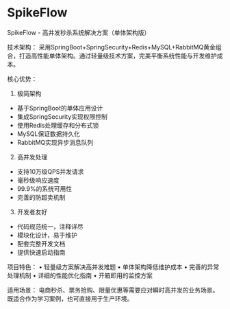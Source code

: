# SpikeFlow

SpikeFlow - 高并发秒杀系统解决方案（单体架构版）

技术架构：
采用SpringBoot+SpringSecurity+Redis+MySQL+RabbitMQ黄金组合，打造高性能单体架构。通过轻量级技术方案，完美平衡系统性能与开发维护成本。

核心优势：

1. 极简架构

- 基于SpringBoot的单体应用设计
- 集成SpringSecurity实现权限控制
- 使用Redis处理缓存和分布式锁
- MySQL保证数据持久化
- RabbitMQ实现异步消息队列

2. 高并发处理

- 支持10万级QPS并发请求
- 毫秒级响应速度
- 99.9%的系统可用性
- 完善的防超卖机制

3. 开发者友好

- 代码规范统一，注释详尽
- 模块化设计，易于维护
- 配套完整开发文档
- 提供快速启动指南

项目特色：
• 轻量级方案解决高并发难题
• 单体架构降低维护成本
• 完善的异常处理机制
• 详细的性能优化指南
• 开箱即用的监控方案

适用场景：
电商秒杀、票务抢购、限量优惠等需要应对瞬时高并发的业务场景。既适合作为学习案例，也可直接用于生产环境。
